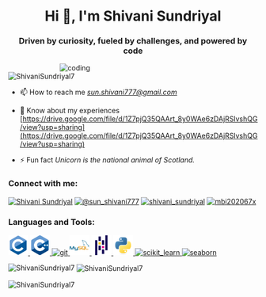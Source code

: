 <h1 align="center">Hi 👋, I'm Shivani Sundriyal</h1>
<h3 align="center">Driven by curiosity, fueled by challenges, and powered by code</h3>

<img align="right" alt="coding" width="400" src="https://cdna.artstation.com/p/assets/images/images/028/102/058/original/pixel-jeff-matrix-s.gif?1593487263">

<p align="left"> <img src="https://komarev.com/ghpvc/?username=ShivaniSundriyal7&label=Profile%20views&color=0e75b6&style=flat" alt="ShivaniSundriyal7
" /> </p>

- 📫 How to reach me *sun.shivani777@gmail.com*

- 📄 Know about my experiences [https://drive.google.com/file/d/1Z7pjQ35QAArt_8y0WAe6zDAjRSlvshQG/view?usp=sharing](https://drive.google.com/file/d/1Z7pjQ35QAArt_8y0WAe6zDAjRSlvshQG/view?usp=sharing)

- ⚡ Fun fact *Unicorn is the national animal of Scotland.*

<h3 align="left">Connect with me:</h3>
<p align="left">
<a href="https://www.linkedin.com/in/shivani-sundriyal-3b88931b2/" target="blank"><img align="center" src="https://raw.githubusercontent.com/rahuldkjain/github-profile-readme-generator/master/src/images/icons/Social/linked-in-alt.svg" alt="Shivani Sundriyal" height="30" width="40" /></a>
<a href="https://www.hackerrank.com/profile/sun_shivani777"><img align="center" src="https://raw.githubusercontent.com/rahuldkjain/github-profile-readme-generator/master/src/images/icons/Social/hackerrank.svg" alt="@sun_shivani777" height="30" width="40" /></a>
<a href="https://leetcode.com/shivani_sundriyal/" target="blank"><img align="center" src="https://raw.githubusercontent.com/rahuldkjain/github-profile-readme-generator/master/src/images/icons/Social/leet-code.svg" alt="shivani_sundriyal" height="30" width="40" /></a>
<a href="https://auth.geeksforgeeks.org/user/mbi202067x/?utm_source=geeksforgeeks&utm_medium=my_profile&utm_campaign=auth_user"><img align="center" src="https://raw.githubusercontent.com/rahuldkjain/github-profile-readme-generator/master/src/images/icons/Social/geeks-for-geeks.svg" alt="mbi202067x" height="30" width="40" /></a>
</p>

<h3 align="left">Languages and Tools:</h3>
<p align="left"> <a href="https://www.cprogramming.com/" target="_blank" rel="noreferrer"> <img src="https://raw.githubusercontent.com/devicons/devicon/master/icons/c/c-original.svg" alt="c" width="40" height="40"/> </a> <a href="https://www.w3schools.com/cpp/" target="_blank" rel="noreferrer"> <img src="https://raw.githubusercontent.com/devicons/devicon/master/icons/cplusplus/cplusplus-original.svg" alt="cplusplus" width="40" height="40"/> </a> <a href="https://git-scm.com/" target="_blank" rel="noreferrer"> <img src="https://www.vectorlogo.zone/logos/git-scm/git-scm-icon.svg" alt="git" width="40" height="40"/> </a> <a href="https://www.mysql.com/" target="_blank" rel="noreferrer"> <img src="https://raw.githubusercontent.com/devicons/devicon/master/icons/mysql/mysql-original-wordmark.svg" alt="mysql" width="40" height="40"/> </a> <a href="https://pandas.pydata.org/" target="_blank" rel="noreferrer"> <img src="https://raw.githubusercontent.com/devicons/devicon/2ae2a900d2f041da66e950e4d48052658d850630/icons/pandas/pandas-original.svg" alt="pandas" width="40" height="40"/> </a> <a href="https://www.python.org" target="_blank" rel="noreferrer"> <img src="https://raw.githubusercontent.com/devicons/devicon/master/icons/python/python-original.svg" alt="python" width="40" height="40"/> </a> <a href="https://scikit-learn.org/" target="_blank" rel="noreferrer"> <img src="https://upload.wikimedia.org/wikipedia/commons/0/05/Scikit_learn_logo_small.svg" alt="scikit_learn" width="40" height="40"/> </a> <a href="https://seaborn.pydata.org/" target="_blank" rel="noreferrer"> <img src="https://seaborn.pydata.org/_images/logo-mark-lightbg.svg" alt="seaborn" width="40" height="40"/> </a> </p>

<p><img align="left" src="https://github-readme-stats.vercel.app/api/top-langs?username=ShivaniSundriyal7&show_icons=true&locale=en&layout=compact" alt="ShivaniSundriyal7" /></p>

<p>&nbsp;<img align="center" src="https://github-readme-stats.vercel.app/api?username=ShivaniSundriyal7&show_icons=true&locale=en" alt="ShivaniSundriyal7" /></p>

<p><img align="center" src="https://github-readme-streak-stats.herokuapp.com/?user=ShivaniSundriyal7&" alt="ShivaniSundriyal7" /></p>
